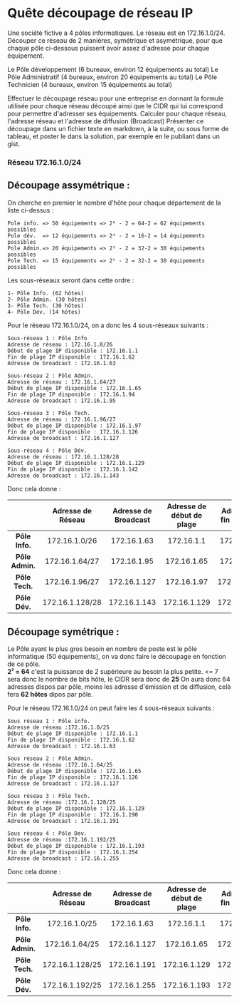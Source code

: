 # Quête découpage de réseau IP  

  Une société fictive a 4 pôles informatiques. Le réseau est en 172.16.1.0/24.
Découper ce réseau de 2 manières, symétrique et asymétrique, pour que chaque pôle ci-dessous puissent avoir assez d'adresse pour chaque équipement.

Le Pôle développement (6 bureaux, environ 12 équipements au total)
Le Pôle Administratif (4 bureaux, environ 20 équipements au total)
Le Pôle Technicien (4 bureaux, environ 15 équipements au total)

  Effectuer le découpage réseau pour une entreprise en donnant la formule utilisée pour chaque réseau découpé ainsi que le CIDR qui lui correspond pour permettre d'adresser ses équipements.
  Calculer pour chaque réseau, l'adresse réseau et l'adresse de diffusion (Broadcast)
  Présenter ce découpage dans un fichier texte en markdown, à la suite, ou sous forme de tableau, et poster le dans la solution, par exemple en le publiant dans un gist.


### Réseau 172.16.1.0/24 
## Découpage assymétrique :  

On cherche en premier le nombre d'hôte pour chaque département de la liste ci-dessus :  

    Pole info. => 50 équipements => 2⁶ - 2 = 64-2 = 62 équipements possibles   
    Pole dév.  => 12 équipements => 2⁴ - 2 = 16-2 = 14 équipements possibles  
    Pole Admin.=> 20 équipements => 2⁵ - 2 = 32-2 = 30 équipements possibles  
    Pole Tech. => 15 équipements => 2⁵ - 2 = 32-2 = 30 équipements possibles  

Les sous-réseaux seront dans cette ordre :

    1- Pôle Info. (62 hôtes)
    2- Pôle Admin. (30 hôtes)
    3- Pôle Tech. (30 hôtes)
    4- Pôle Dév. (14 hôtes)  
    
Pour le réseau 172.16.1.0/24, on a donc les 4 sous-réseaux suivants :
  
    Sous-réseau 1 : Pôle Info  
    Adresse de réseau : 172.16.1.0/26  
    Début de plage IP disponible : 172.16.1.1  
    Fin de plage IP disponible : 172.16.1.62  
    Adresse de broadcast : 172.16.1.63    
  
    Sous-réseau 2 : Pôle Admin.  
    Adresse de réseau : 172.16.1.64/27  
    Début de plage IP disponible : 172.16.1.65  
    Fin de plage IP disponible : 172.16.1.94  
    Adresse de broadcast : 172.16.1.95  
  
    Sous-réseau 3 : Pôle Tech.  
    Adresse de réseau : 172.16.1.96/27  
    Début de plage IP disponible : 172.16.1.97  
    Fin de plage IP disponible : 172.16.1.126  
    Adresse de broadcast : 172.16.1.127  
  
    Sous-réseau 4 : Pôle Dév.  
    Adresse de réseau : 172.16.1.128/28  
    Début de plage IP disponible : 172.16.1.129  
    Fin de plage IP disponible : 172.16.1.142  
    Adresse de broadcast : 172.16.1.143  
  
Donc cela donne :  

| | Adresse de Réseau | Adresse de Broadcast | Adresse de début de plage | Adresse de fin de plage | Nbre hôtes dispos |
|:---:|:---:|:---:|:---:|:---:|:---:|
| **Pôle Info.** | 172.16.1.0/26 | 172.16.1.63 | 172.16.1.1 | 172.16.1.62 |62|
| **Pôle Admin.** | 172.16.1.64/27 | 172.16.1.95 | 172.16.1.65 | 172.16.1.94 |30|
| **Pôle Tech.** | 172.16.1.96/27 | 172.16.1.127 | 172.16.1.97 | 172.16.1.126 |30|
| **Pôle Dév.** | 172.16.1.128/28 | 172.16.1.143 | 172.16.1.129 | 172.16.1.142 |14|  

## Découpage symétrique :  
  
Le Pôle ayant le plus gros besoin en nombre de poste est le pôle informatique (50 équipements), on va donc faire le découpage en fonction de ce pôle.  
**2⁷ = 64** c'est la puissance de 2 supérieure au besoin la plus petite. <= 7 sera donc le nombre de bits hôte, le CIDR sera donc de **25** 
On aura donc 64 adresses dispos par pôle, moins les adresse d'émission et de diffusion, celà fera **62 hôtes** dipos par pôle.  
  
Pour le réseau 172.16.1.0/24 on peut faire les 4 sous-réseaux suivants :  

  
    Sous réseau 1 : Pôle info.
    Adresse de réseau :172.16.1.0/25  
    Début de plage IP disponible : 172.16.1.1  
    Fin de plage IP disponible : 172.16.1.62  
    Adresse de broadcast : 172.16.1.63  

    Sous réseau 2 : Pôle Admin.  
    Adresse de réseau :172.16.1.64/25  
    Début de plage IP disponible : 172.16.1.65  
    Fin de plage IP disponible : 172.16.1.126  
    Adresse de broadcast : 172.16.1.127  

    Sous réseau 3 : Pôle Tech.  
    Adresse de réseau :172.16.1.128/25  
    Début de plage IP disponible : 172.16.1.129  
    Fin de plage IP disponible : 172.16.1.190  
    Adresse de broadcast : 172.16.1.191  

    Sous réseau 4 : Pôle Dev.  
    Adresse de réseau :172.16.1.192/25  
    Début de plage IP disponible : 172.16.1.193  
    Fin de plage IP disponible : 172.16.1.254  
    Adresse de broadcast : 172.16.1.255  
 
Donc cela donne :  

| | Adresse de Réseau | Adresse de Broadcast | Adresse de début de plage | Adresse de fin de plage | Nbre hôtes dispos |
|:---:|:---:|:---:|:---:|:---:|:---:|
| **Pôle Info.** | 172.16.1.0/25 | 172.16.1.63 | 172.16.1.1 | 172.16.1.62 |62|
| **Pôle Admin.** | 172.16.1.64/25 | 172.16.1.127 | 172.16.1.65 | 172.16.1.126 |62|
| **Pôle Tech.** | 172.16.1.128/25 | 172.16.1.191 | 172.16.1.129 | 172.16.1.190 |62|
| **Pôle Dév.** | 172.16.1.192/25 | 172.16.1.255 | 172.16.1.193 | 172.16.1.254 |62|  






 

